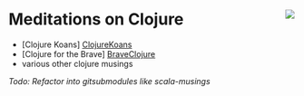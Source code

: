 # Meditations on Clojure <img align=right src="https://raw.githubusercontent.com/jimador/clojure-meditations/master/assests/logo-200.png">

- [Clojure Koans] [ClojureKoans]
- [Clojure for the Brave] [BraveClojure]
- various other clojure musings

*Todo: Refactor into gitsubmodules like scala-musings*

[BraveClojure]: http://www.braveclojure.com/
[ClojureKoans]: http://clojurekoans.com/
